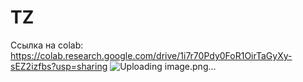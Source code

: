 # TZ
Ссылка на colab: https://colab.research.google.com/drive/1i7r70Pdy0FoR1OirTaGyXy-sEZ2izfbs?usp=sharing
![Uploading image.png…]()
